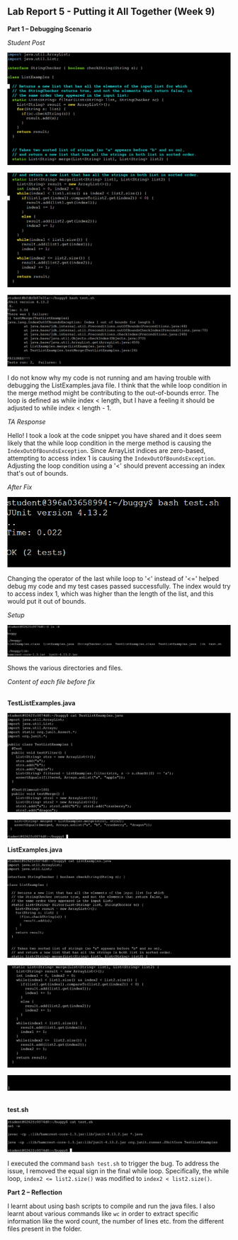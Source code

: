 Lab Report 5 - Putting it All Together (Week 9)
----
__Part 1 – Debugging Scenario__

_Student Post_

![Image](5pic1.png)

![Image](5pic2.png)

![Image](5pic3.png)

I do not know why my code is not running and am having trouble with debugging the ListExamples.java file. I think that the while loop condition in the merge method might be contributing to the out-of-bounds error. The loop is defined as while index < length, but I have a feeling it should be adjusted to while index < length - 1.

_TA Response_

Hello! I took a look at the code snippet you have shared and it does seem likely that the while loop condition in the merge method is causing the `IndexOutOfBoundsException`. Since ArrayList indices are zero-based, attempting to access index 1 is causing the `IndexOutOfBoundsException`. Adjusting the loop condition using a '<' should prevent accessing an index that's out of bounds.

_After Fix_

![Image](5pic4.png)

Changing the operator of the last while loop to '<' instead of '<=' helped debug my code and my test cases passed successfully. The index would try to access index 1, which was higher than the length of the list, and this would put it out of bounds.

_Setup_

![Image](pci1.png)

Shows the various directories and files.

_Content of each file before fix_

<br> __TestListExamples.java__ <br>

![Image](pci2.png)

![Image](pci31.png)

__ListExamples.java__

![Image](pci4.png)

![Image](pci5.png)

![Image](pci6.png)

<br> __test.sh__ <br>

![Image](pci7.png)

I executed the command `bash test.sh` to trigger the bug. To address the issue, I removed the equal sign in the final while loop. Specifically, the while loop, `index2 <= list2.size()` was modified to `index2 < list2.size()`.

__Part 2 – Reflection__

I learnt about using bash scripts to compile and run the java files. I also learnt about various commands like `wc` in order to extract specific information like the word count, the number of lines etc. from the different files present in the folder.












